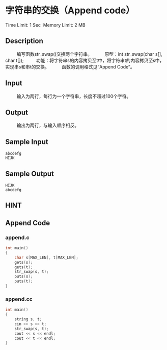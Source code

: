 # 字符串的交换（Append code）
Time Limit: 1 Sec  Memory Limit: 2 MB


## Description
         编写函数str_swap()交换两个字符串。
         原型：int str_swap(char s[], char t[]);
         功能：将字符串s的内容拷贝至t中，将字符串t的内容拷贝至s中，实现串s和串t的交换。
         函数的调用格式见“Append Code”。


## Input
         输入为两行，每行为一个字符串，长度不超过100个字符。


## Output
         输出为两行，与输入顺序相反。


## Sample Input
```
abcdefg
HIJK

```
## Sample Output
```
HIJK
abcdefg

```

## HINT


## Append Code
### append.c
```c
int main()
{
    char s[MAX_LEN], t[MAX_LEN];
    gets(s);
    gets(t);
    str_swap(s, t);
    puts(s);
    puts(t);
}

```
### append.cc
```cpp
int main()
{
    string s, t;
    cin >> s >> t;
    str_swap(s, t);
    cout << s << endl;
    cout << t << endl;
}

```
